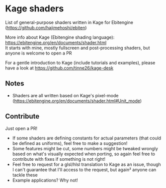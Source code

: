 # Kage shaders

List of general-purpose shaders written in Kage for Ebitengine (https://github.com/hajimehoshi/ebiten)

More info about Kage (Ebitengine shading language): https://ebitengine.org/en/documents/shader.html<br >
It starts with mine, mostly fullscreen and post-processing shaders, but anyone is welcome to open a PR

For a gentle introduction to Kage (include tutorials and examples), please have a look at https://github.com/tinne26/kage-desk

## Notes

- Shaders are all written based on Kage's pixel-mode (https://ebitengine.org/en/documents/shader.html#Unit_mode)

## Contribute

Just open a PR!

- If some shaders are defining constants for actual parameters (that could be defined as uniforms), feel free to make a suggestion!
- Some features might be cut, some numbers might be tweaked wrongly based on what's visually expected when porting, so again feel free to contribute with fixes if something is not right!
- Feel free to request for a glsl/hlsl translation to Kage as an issue, though I can't guarantee that I'll access to the request, but again² anyone can tackle these 
- Example applications? Why not!
